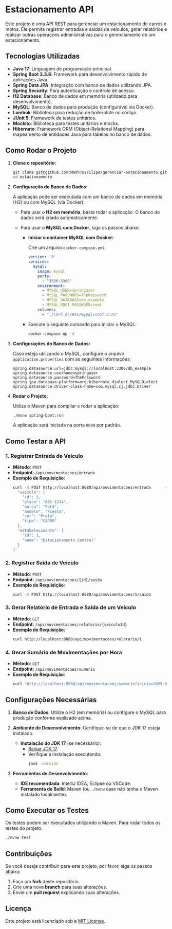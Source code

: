 
# Estacionamento API

Este projeto é uma API REST para gerenciar um estacionamento de carros e motos. Ele permite registrar entradas e saídas de veículos, gerar relatórios e realizar outras operações administrativas para o gerenciamento de um estacionamento.

## Tecnologias Utilizadas

- **Java 17**: Linguagem de programação principal.
- **Spring Boot 3.3.8**: Framework para desenvolvimento rápido de aplicações Java.
- **Spring Data JPA**: Integração com banco de dados utilizando JPA.
- **Spring Security**: Para autenticação e controle de acesso.
- **H2 Database**: Banco de dados em memória (utilizado para desenvolvimento).
- **MySQL**: Banco de dados para produção (configurável via Docker).
- **Lombok**: Biblioteca para redução de boilerplate no código.
- **JUnit 5**: Framework de testes unitários.
- **Mockito**: Biblioteca para testes unitários e mocks.
- **Hibernate**: Framework ORM (Object-Relational Mapping) para mapeamento de entidades Java para tabelas no banco de dados.

## Como Rodar o Projeto

1. **Clone o repositório:**

   ```bash
   git clone git@github.com:Math7usFilipe/gerenciar-estacionamento.git
   cd estacionamento
   ```

2. **Configuração do Banco de Dados:**

   A aplicação pode ser executada com um banco de dados em memória (H2) ou com MySQL (via Docker).

    - Para usar o **H2 em memória**, basta rodar a aplicação. O banco de dados será criado automaticamente.
    - Para usar o **MySQL com Docker**, siga os passos abaixo:

        - **Iniciar o container MySQL com Docker:**

          Crie um arquivo `docker-compose.yml`:

          ```yaml
          version: '3'
          services:
            mysql:
              image: mysql
              ports:
                - "3306:3306"
              environment:
                - MYSQL_USER=springuser
                - MYSQL_PASSWORD=ThePassword
                - MYSQL_DATABASE=db_example
                - MYSQL_ROOT_PASSWORD=root
              volumes:
                - "./conf.d:/etc/mysql/conf.d:ro"
          ```

        - Execute o seguinte comando para iniciar o MySQL:

          ```bash
          docker-compose up -d
          ```

3. **Configurações do Banco de Dados:**

   Caso esteja utilizando o MySQL, configure o arquivo `application.properties` com as seguintes informações:

   ```properties
   spring.datasource.url=jdbc:mysql://localhost:3306/db_example
   spring.datasource.username=springuser
   spring.datasource.password=ThePassword
   spring.jpa.database-platform=org.hibernate.dialect.MySQLDialect
   spring.datasource.driver-class-name=com.mysql.cj.jdbc.Driver
   ```

4. **Rodar o Projeto:**

   Utilize o Maven para compilar e rodar a aplicação:

   ```bash
   ./mvnw spring-boot:run
   ```

   A aplicação será iniciada na porta `8080` por padrão.

## Como Testar a API

### 1. **Registrar Entrada de Veículo**

- **Método**: `POST`
- **Endpoint**: `/api/movimentacoes/entrada`
- **Exemplo de Requisição**:
  ```bash
  curl -X POST http://localhost:8080/api/movimentacoes/entrada      -H "Content-Type: application/json"      -d '{
    "veiculo": {
      "id": 1,
      "placa": "ABC-1234",
      "marca": "Ford",
      "modelo": "Fiesta",
      "cor": "Preto",
      "tipo": "CARRO"
    },
    "estabelecimento": {
      "id": 1,
      "nome": "Estacionamento Central"
    }
  }'
  ```

### 2. **Registrar Saída de Veículo**

- **Método**: `POST`
- **Endpoint**: `/api/movimentacoes/{id}/saida`
- **Exemplo de Requisição**:
  ```bash
  curl -X POST http://localhost:8080/api/movimentacoes/1/saida
  ```

### 3. **Gerar Relatório de Entrada e Saída de um Veículo**

- **Método**: `GET`
- **Endpoint**: `/api/movimentacoes/relatorio/{veiculoId}`
- **Exemplo de Requisição**:
  ```bash
  curl http://localhost:8080/api/movimentacoes/relatorio/1
  ```

### 4. **Gerar Sumário de Movimentações por Hora**

- **Método**: `GET`
- **Endpoint**: `/api/movimentacoes/sumario`
- **Exemplo de Requisição**:
  ```bash
  curl "http://localhost:8080/api/movimentacoes/sumario?inicio=2025-02-15T10:00:00&fim=2025-02-15T11:00:00"
  ```

## Configurações Necessárias

1. **Banco de Dados**: Utilize o H2 (em memória) ou configure o MySQL para produção conforme explicado acima.
2. **Ambiente de Desenvolvimento**: Certifique-se de que o JDK 17 esteja instalado.

    - **Instalação do JDK 17** (se necessário):
        - [Baixar JDK 17](https://jdk.java.net/17/).
        - Verifique a instalação executando:
          ```bash
          java -version
          ```

3. **Ferramentas de Desenvolvimento**:
    - **IDE recomendada**: IntelliJ IDEA, Eclipse ou VSCode.
    - **Ferramenta de Build**: Maven (ou `./mvnw` caso não tenha o Maven instalado localmente).

## Como Executar os Testes

Os testes podem ser executados utilizando o Maven. Para rodar todos os testes do projeto:

```bash
./mvnw test
```

## Contribuições

Se você deseja contribuir para este projeto, por favor, siga os passos abaixo:

1. Faça um **fork** deste repositório.
2. Crie uma nova **branch** para suas alterações.
3. Envie um **pull request** explicando suas alterações.

## Licença

Este projeto está licenciado sob a [MIT License](LICENSE).
